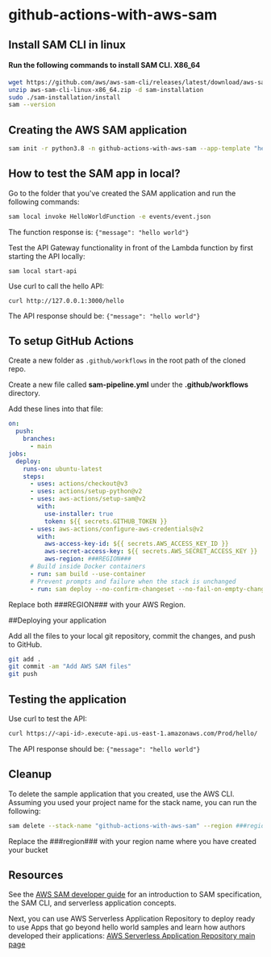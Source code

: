 # github-actions-with-aws-sam

## Install SAM CLI in linux

#### Run the following commands to install SAM CLI. X86_64

```bash
wget https://github.com/aws/aws-sam-cli/releases/latest/download/aws-sam-cli-linux-x86_64.zip
unzip aws-sam-cli-linux-x86_64.zip -d sam-installation
sudo ./sam-installation/install
sam --version
```

## Creating the AWS SAM application

```bash
sam init -r python3.8 -n github-actions-with-aws-sam --app-template "hello-world"
```

## How to test the SAM app in local?

Go to the folder that you've created the SAM application and run the following commands:

```bash
sam local invoke HelloWorldFunction -e events/event.json
```

The function response is: ```{"message": "hello world"}```

Test the API Gateway functionality in front of the Lambda function by first starting the API locally:

```sam local start-api```

Use curl to call the hello API:

```curl http://127.0.0.1:3000/hello```

The API response should be: ```{"message": "hello world"}```

## To setup GitHub Actions

Create a new folder as ```.github/workflows``` in the root path of the cloned repo.

Create a new file called **sam-pipeline.yml** under the **.github/workflows** directory.

Add these lines into that file:

```yaml
on:
  push:
    branches:
      - main
jobs:
  deploy:
    runs-on: ubuntu-latest
    steps:
      - uses: actions/checkout@v3
      - uses: actions/setup-python@v2
      - uses: aws-actions/setup-sam@v2
        with:
          use-installer: true
          token: ${{ secrets.GITHUB_TOKEN }}
      - uses: aws-actions/configure-aws-credentials@v2
        with:
          aws-access-key-id: ${{ secrets.AWS_ACCESS_KEY_ID }}
          aws-secret-access-key: ${{ secrets.AWS_SECRET_ACCESS_KEY }}
          aws-region: ###REGION###
      # Build inside Docker containers
      - run: sam build --use-container
      # Prevent prompts and failure when the stack is unchanged
      - run: sam deploy --no-confirm-changeset --no-fail-on-empty-changeset
```

Replace both ###REGION### with your AWS Region.

##Deploying your application

Add all the files to your local git repository, commit the changes, and push to GitHub.

```bash
git add .
git commit -am "Add AWS SAM files"
git push
```

## Testing the application

Use curl to test the API:
```bash
curl https://<api-id>.execute-api.us-east-1.amazonaws.com/Prod/hello/
```

The API response should be: ```{"message": "hello world"}```


## Cleanup

To delete the sample application that you created, use the AWS CLI. Assuming you used your project name for the stack name, you can run the following:

```bash
sam delete --stack-name "github-actions-with-aws-sam" --region ###region###
```
Replace the ###region### with your region name where you have created your bucket

## Resources

See the [AWS SAM developer guide](https://docs.aws.amazon.com/serverless-application-model/latest/developerguide/what-is-sam.html) for an introduction to SAM specification, the SAM CLI, and serverless application concepts.

Next, you can use AWS Serverless Application Repository to deploy ready to use Apps that go beyond hello world samples and learn how authors developed their applications: [AWS Serverless Application Repository main page](https://aws.amazon.com/serverless/serverlessrepo/)
